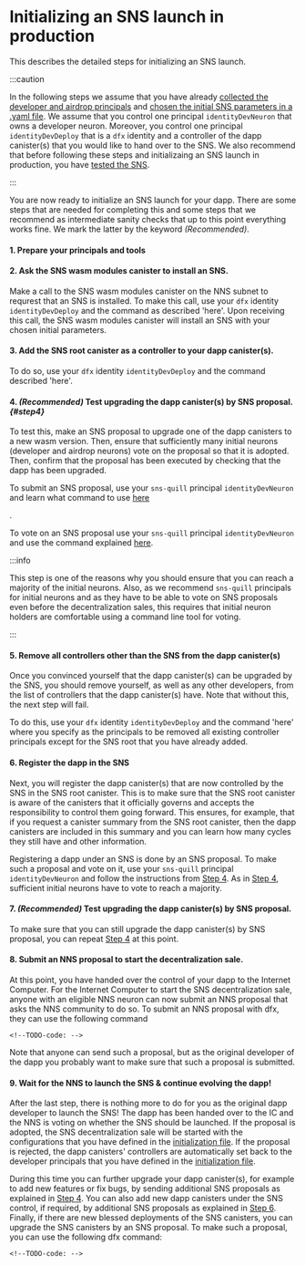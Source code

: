 # Initializing an SNS launch in production
This describes the detailed steps for initializing an SNS launch.

:::caution

In the following steps we assume that you have already
[collected the developer and airdrop principals](predeployment.md/#principals)
and [chosen the initial SNS parameters in a .yaml file](predeployment.md).
We assume that you control one principal `identityDevNeuron` that owns a developer neuron.
Moreover, you control one principal `identityDevDeploy` that is a `dfx` identity and 
a controller of the dapp canister(s) that you would like to hand over to the SNS.
We also recommend that before following these steps and initializaing an SNS launch
in production, you have [tested the SNS](local-testing.md).

:::


You are now ready to initialize an SNS launch for your dapp.
There are some steps that are needed for completing this and some steps that we
recommend as intermediate sanity checks that up to this point everything works fine.
We mark the latter by the keyword _(Recommended)_.

#### 1. Prepare your principals and tools

<!-- TODO-content & TODO-CLI/dfx: 
Open terminal with dfx, ready for commands when we say "use `dfx` identity 
`identityDevDeploy`.
For things to do with `sns-quill` will say "use `sns-quill` principal `identityDevNeuron`"
We recommend that message are signed on air-gapped computer and sent to IC
on connected computer. 
To follow this recommendation, should open one terminal on
air-gapped computer and have another one to just forward sns-quill commands
on the connected computer.
-->

#### 2. Ask the SNS wasm modules canister to install an SNS.
Make a call to the SNS wasm modules canister on the NNS subnet to requrest that an SNS 
is installed.
To make this call, use your `dfx` identity `identityDevDeploy` and 
the command as described 'here'. <!--TODO-CLI/dfx-Link: -->
Upon receiving this call, the SNS wasm modules canister will install
an SNS with your chosen initial parameters.
<!--TODO-CLI/dfx-Link: once tooling is clear, make sure that here automatically the .yaml
file is used. If this is not the case, add the information how this can be ensured.-->

#### 3. Add the SNS root canister as a controller to your dapp canister(s).
To do so, use your `dfx` identity `identityDevDeploy` and 
the command described 'here'.
<!-- TODO: add this to CLI/dfx tool as need to learn SNS canisters -->


#### 4. _(Recommended)_ Test upgrading the dapp canister(s) by SNS proposal. _{#step4}_
To test this, make an SNS proposal to upgrade one of the dapp canisters to
a new wasm version.
Then, ensure that sufficiently many initial neurons (developer and airdrop
neurons) vote on the proposal so that it is adopted.
Then, confirm that the proposal has been executed by checking that the dapp has been
upgraded. 

To submit an SNS proposal, use your `sns-quill` principal `identityDevNeuron`
and learn what command to use [here](https://github.com/dfinity/sns-quill#submit-a-proposal) 
<!-- TODO: SNS quill documentation to make proposal and link to it-->.
To vote on an SNS proposal use your `sns-quill` principal `identityDevNeuron`
and use the command explained [here](https://github.com/dfinity/sns-quill#vote-on-a-proposal).

:::info

This step is one of the reasons why you should ensure that you can
reach a majority of the initial neurons. Also, as we 
recommend `sns-quill` principals for initial neurons and as they have to be
able to vote on SNS proposals even before the decentralization sales,
this requires that initial neuron holders are comfortable
using a command line tool for voting.

:::

#### 5. Remove all controllers other than the SNS from the dapp canister(s)
Once you convinced yourself that the dapp canister(s) can be upgraded by
the SNS, you should remove yourself, as well as any other developers,
from the list of controllers that the dapp canister(s) have.
Note that without this, the next step will fail.

To do this, use your `dfx` identity `identityDevDeploy` and the command 'here'
where you specify as the principals to be removed all existing controller principals
except for the SNS root that you have already added.
<!--TODO-CLI/dfx-Link: should already exist in DFX -->

#### 6. Register the dapp in the SNS
Next, you will register the dapp canister(s) that are now controlled by the SNS
in the SNS root canister. This is to make sure that the SNS root canister
is aware of the canisters that it officially governs and accepts the responsibility
to control them going forward. 
This ensures, for example, that if you request a canister summary from the
SNS root canister, then the dapp canisters are included in this summary and 
you can learn how many cycles they still have and other information.

Registering a dapp under an SNS is done by an SNS proposal.
To make such a proposal and vote on it, use your `sns-quill` principal
`identityDevNeuron` and follow the instructions from [Step 4](#step4).
As in [Step 4](#step4),
sufficient initial neurons have to vote to reach a majority.

<!-- TODO:IN CASE THIS IS NEEDED: Repeat these steps for all canisters that you would
like to register.-->

#### 7. _(Recommended)_ Test upgrading the dapp canister(s) by SNS proposal.
To make sure that you can still upgrade the dapp canister(s) by SNS proposal,
you can repeat [Step 4](#step4) at this point.

#### 8. Submit an NNS proposal to start the decentralization sale.
At this point, you have handed over the control of your dapp to the Internet
Computer. 
For the Internet Computer to start the SNS decentralization sale,
anyone with an eligible NNS neuron can now submit an NNS proposal
that asks the NNS community to do so.
To submit an NNS proposal with dfx, they can use the following command
```
<!--TODO-code: --> 
```
Note that anyone can send such a proposal, but as the original developer
of the dapp you probably want to make sure that such a proposal is submitted.
<!--TODO-update-after-change: Add here CF explanation once it is clear.-->

#### 9. Wait for the NNS to launch the SNS & continue evolving the dapp! 
After the last step, there is nothing more to do for you as the original dapp 
developer to launch the SNS!
The dapp has been handed over to the IC and the NNS is voting on whether 
the SNS should be launched.
If the proposal is adopted, the SNS decentralization sale will be 
started with the configurations that you have defined in the
[initialization file](predeployment.md).
If the proposal is rejected, the dapp canisters' controllers are automatically set
back to the developer principals that you
have defined in the [initialization file](predeployment.md).

During this time you can further upgrade your dapp canister(s), for
example to add new features or fix bugs, by sending additional
SNS proposals as explained in
[Step 4](#step4).
You can also add new dapp canisters under the SNS control, if required, 
by additional SNS proposals as explained in
[Step 6](#6-register-the-dapp-in-the-sns).
Finally, if there are new blessed deployments of the SNS canisters, you can
upgrade the SNS canisters by an SNS proposal. 
To make such a proposal, you can use the following dfx command:
``` 
<!--TODO-code: --> 
```  
